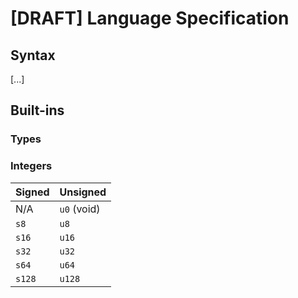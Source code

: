# [DRAFT] Language Specification

## Syntax

[...]


## Built-ins

### Types

### Integers

| Signed | Unsigned |
|--------|----------|
| N/A    | `u0` (void) |
| `s8`   | `u8`     |
| `s16`  | `u16`    |
| `s32`  | `u32`    |
| `s64`  | `u64`    |
| `s128` | `u128`   |

